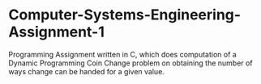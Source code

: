 # Computer-Systems-Engineering-Assignment-1
Programming Assignment written in C, which does computation of a Dynamic Programming Coin Change problem on obtaining the number of ways change can be handed for a given value.
